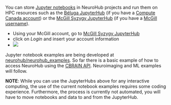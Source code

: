 You can store [Jupyter notebooks](https://jupyter.org) in NeuroHub projects and run them on HPC resources such as the [Béluga JupyterHub](https://jupyterhub.beluga.computecanada.ca) (if you have a [Compute Canada account](https://www.computecanada.ca/research-portal/account-management/apply-for-an-account/)) or the [McGill Syzygy JupyterHub](https://mcgill.syzygy.ca) (if you have a [McGill username](https://mcgill.service-now.com/itportal?id=kb_article&sysparm_article=KB0010641)).

* Using your McGill account, go to [McGill Syzygy JupyterHub](https://mcgill.syzygy.ca)
* click on _Login_ and insert your account information
* ![](https://github.com/neurohub/neurohub_documentation/blob/master/images/portal_login.png)



Jupyter notebook examples are being developed at
[neurohub/neurohub_examples](https://github.com/neurohub/neurohub_examples). So far there is a basic example of how to access NeuroHub using the [CBRAIN API](https://portal.cbrain.mcgill.ca/swagger#/).  Neuroimaging and ML examples will follow.

**NOTE**: While you can use the JupyterHubs above for any interactive computing, the use of the current notebook examples requires some coding experience.  Furthermore, the process is currently not automated, you will have to move notebooks and data to and from the JupyterHub. 
